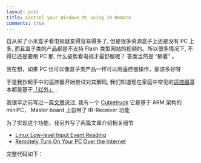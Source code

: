 ```yaml
---
layout: post
title: Control your Windows PC using IR-Remote
comments: true
---
```


自从买了小米盒子看电视就变得容易得多了, 但是很多资源盒子上还是没有 PC 上多, 而且盒子类的产品都是不支持 Flash 类型网站的视频的。所以很多情况下, 不得已还是要用 PC 那, 什么姿势看电视才最舒服呢？ 答案当然是 “躺着” 。

我在想，如果 PC 也可以像盒子类产品一样可以用遥控器操作，那该多好呀

于是我抄起手中的遥控器开始尝试对其解码, 我们知道现在家庭中常见的[遥控器](https://en.wikipedia.org/wiki/Remote_control)基本都是基于[「红外」](https://en.wikipedia.org/wiki/Infrared) .

我很早之前写过一篇[文章](/2014/05/lubuntu-on-cubietruck.html)说过, 我有一个 [Cubietruck](http://cubieboard.org/tag/cubietruck/) 它是基于 ARM 架构的 miniPC， Master board 上自带了 IR-Receiver 功能

为了实现这个功能，我另外写了两篇文章介绍相关细节

+ [Linux Low-level Input Event Reading](/2016/02/linux-low-level-input-event-reading.html)
+ [Remotely Turn On Your PC Over the Internet](/2016/02/remotely-turn-on-your-pc-over-the-internet.html)

完整代码如下：

<script src="https://gist.github.com/song940/ace194795bee627b5a61.js"></script>
